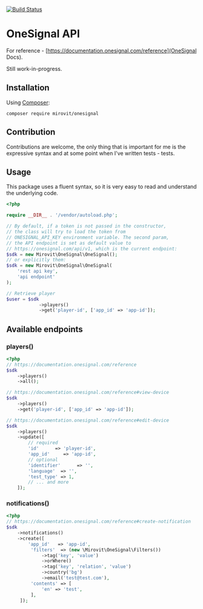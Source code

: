 [![Build Status](https://travis-ci.org/mirovit/onesignal-sdk.svg?branch=master)](https://travis-ci.org/mirovit/onesignal-sdk)

# OneSignal API

For reference - [https://documentation.onesignal.com/reference](OneSignal Docs).

Still work-in-progress.

## Installation

Using [Composer](http://getcomposer.org):

```
composer require mirovit/onesignal
```

## Contribution

Contributions are welcome, the only thing that is important for me is the expressive syntax and at some point when I've written tests - tests.

## Usage

This package uses a fluent syntax, so it is very easy to read and understand the underlying code.

```php
<?php

require __DIR__ . '/vendor/autoload.php';

// By default, if a token is not passed in the constructor,
// the class will try to load the token from
// ONESIGNAL_API_KEY environment variable. The second param,
// the API endpoint is set as default value to
// https://onesignal.com/api/v1, which is the current endpoint:
$sdk = new Mirovit\OneSignal\OneSignal();
// or explicitly them:
$sdk = new Mirovit\OneSignal\OneSignal(
    'rest api key',
    'api endpoint'
);

// Retrieve player
$user = $sdk
            ->players()
            ->get('player-id', ['app_id' => 'app-id']);
```

## Available endpoints

### players()

```php
<?php
// https://documentation.onesignal.com/reference
$sdk
    ->players()
    ->all();

// https://documentation.onesignal.com/reference#view-device
$sdk
    ->players()
    ->get('player-id', ['app_id' => 'app-id']);

// https://documentation.onesignal.com/reference#edit-device
$sdk
    ->players()
    ->update([
        // required
        'id'      => 'player-id',
        'app_id'     => 'app-id',
        // optional
        'identifier'      => '',
        'language'  => '',
        'test_type' => 1,
        // ... and more
    ]);
```

### notifications()

```php
<?php
// https://documentation.onesignal.com/reference#create-notification
$sdk
    ->notifications()
    ->create([
        'app_id'   => 'app-id',
         'filters'  => (new \Mirovit\OneSignal\Filters())
             ->tag('key', 'value')
             ->orWhere()
             ->tag('key', 'relation', 'value')
             ->country('bg')
             ->email('test@test.com'),
         'contents' => [
             'en' => 'test',
         ],
     ]);
```

